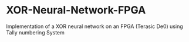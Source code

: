 # XOR-Neural-Network-FPGA
Implementation of a XOR neural network on an FPGA (Terasic De0) using Tally numbering System
